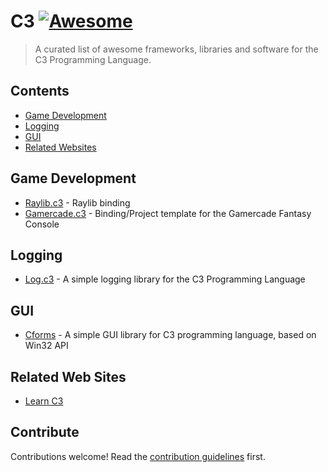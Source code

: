 # C3 [![Awesome](https://awesome.re/badge.svg)](https://awesome.re)

> A curated list of awesome frameworks, libraries and software for the C3 Programming Language.


## Contents

- [Game Development](#game-development)
- [Logging](#logging)
- [GUI](#gui)
- [Related Websites](#related-web-sites)

## Game Development

- [Raylib.c3](https://github.com/Its-Kenta/Raylib-C3) - Raylib binding 
- [Gamercade.c3](https://github.com/Its-Kenta/Gamercade.c3) - Binding/Project template for the Gamercade Fantasy Console

## Logging

- [Log.c3](https://github.com/Its-Kenta/Log.c3) - A simple logging library for the C3 Programming Language

## GUI

- [Cforms](https://github.com/kcvinker/cforms) - A simple GUI library for C3 programming language, based on Win32 API


## Related Web Sites

- [Learn C3](https://learn-c3.org/)


## Contribute

Contributions welcome! Read the [contribution guidelines](contributing.md) first.
